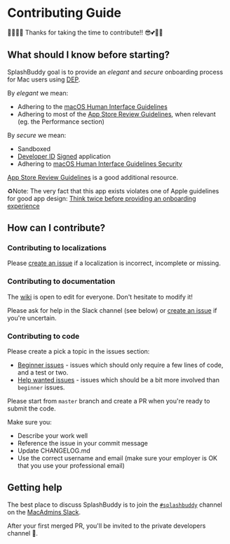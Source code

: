 # Contributing Guide

👏🏼💕😎 Thanks for taking the time to contribute!! 😎💕👏🏼

## What should I know before starting?

SplashBuddy goal is to provide an *elegant* and *secure* onboarding process for Mac users using [DEP](https://www.apple.com/business/dep/).

By *elegant* we mean:

- Adhering to the [macOS Human Interface Guidelines](https://developer.apple.com/library/content/documentation/UserExperience/Conceptual/OSXHIGuidelines/index.html#//apple_ref/doc/uid/20000957-CH4-SW1)
- Adhering to most of the [App Store Review Guidelines](https://developer.apple.com/app-store/review/guidelines/#performance), when relevant (eg. the Performance section)

By *secure* we mean:

- Sandboxed
- [Developer ID](https://developer.apple.com/developer-id/) [Signed](https://developer.apple.com/library/content/documentation/Security/Conceptual/CodeSigningGuide/Introduction/Introduction.html) application
- Adhering to [macOS Human Interface Guidelines Security](https://developer.apple.com/library/content/documentation/UserExperience/Conceptual/OSXHIGuidelines/Security.html)

[App Store Review Guidelines](https://developer.apple.com/app-store/review/guidelines/) is a good additional resource.

♻️Note: The very fact that this app exists violates one of Apple guidelines for good app design: [Think twice before providing an onboarding experience](https://developer.apple.com/library/content/documentation/UserExperience/Conceptual/OSXHIGuidelines/StartStop.html#//apple_ref/doc/uid/20000957-CH5-SW1)

## How can I contribute?

### Contributing to localizations

Please [create an issue](https://github.com/Shufflepuck/SplashBuddy/issues/new) if a localization is incorrect, incomplete or missing.

### Contributing to documentation

The [wiki](https://github.com/Shufflepuck/SplashBuddy/wiki) is open to edit for everyone. Don't hesitate to modify it!

Please ask for help in the Slack channel (see below) or [create an issue](https://github.com/Shufflepuck/SplashBuddy/issues/new) if you're uncertain.

### Contributing to code

Please create a pick a topic in the issues section:

* [Beginner issues](https://github.com/Shufflepuck/SplashBuddy/labels/beginner) - issues which should only require a few lines of code, and a test or two.
* [Help wanted issues](https://github.com/Shufflepuck/SplashBuddy/labels/help%20wanted) - issues which should be a bit more involved than `beginner` issues.

Please start from `master` branch and create a PR when you're ready to submit the code.

Make sure you:

- Describe your work well
- Reference the issue in your commit message
- Update CHANGELOG.md
- Use the correct username and email (make sure your employer is OK that you use your professional email)

## Getting help

The best place to discuss SplashBuddy is to join the [`#splashbuddy`](https://macadmins.slack.com/messages/C2WAJA5RQ/) channel on the [MacAdmins Slack](https://macadmins.herokuapp.com).

After your first merged PR, you'll be invited to the private developers channel 👻.
